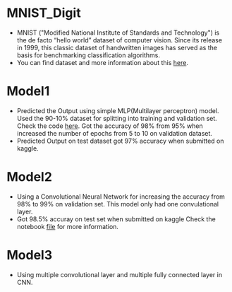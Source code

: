 # MNIST_Digit
- MNIST ("Modified National Institute of Standards and Technology") is the de facto “hello world” dataset of computer vision. Since its release in 1999, this classic dataset of handwritten images has served as the basis for benchmarking classification algorithms. 
- You can find dataset and more information about this [here](https://www.kaggle.com/c/digit-recognizer).

# Model1
- Predicted the Output using simple MLP(Multilayer perceptron) model. Used the 90-10% dataset for splitting into training and validation set. Check the code [here](https://github.com/ankurshukla03/MNIST_Digit/blob/master/Digit_MLP.ipynb). Got the accuracy of 98% from 95% when increased the number of epochs from 5 to 10 on validation dataset.
- Predicted Output on test dataset got 97% accuracy when submitted on kaggle.

# Model2
- Using a Convolutional Neural Network for increasing the accuracy from 98% to 99% on validation set. This model only had one convulational layer.
- Got 98.5% accuray on test set when submitted on kaggle
Check the notebook [file](https://github.com/ankurshukla03/MNIST_Digit/blob/master/Digit_CNN.ipynb) for more information.

# Model3
- Using multiple convolutional layer and multiple fully connected layer in CNN.

